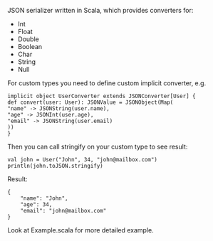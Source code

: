 JSON serializer written in Scala, which provides converters for:
- Int
- Float
- Double
- Boolean
- Char
- String
- Null

For custom types you need to define custom implicit converter, e.g.


    implicit object UserConverter extends JSONConverter[User] {
    def convert(user: User): JSONValue = JSONObject(Map(
    "name" -> JSONString(user.name),
    "age" -> JSONInt(user.age),
    "email" -> JSONString(user.email)
    ))
    }

Then you can call stringify on your custom type to see result:

    val john = User("John", 34, "john@mailbox.com")
    println(john.toJSON.stringify)
Result:

    {
        "name": "John",
        "age": 34,
        "email": "john@mailbox.com"
    }
Look at Example.scala for more detailed example.